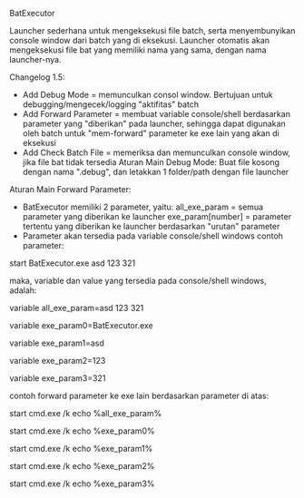 BatExecutor

Launcher sederhana untuk mengeksekusi file batch, serta menyembunyikan console window dari batch yang di eksekusi.
Launcher otomatis akan mengeksekusi file bat yang memiliki nama yang sama, dengan nama launcher-nya.

Changelog 1.5:
* Add Debug Mode = memunculkan consol window. Bertujuan untuk debugging/mengecek/logging "aktifitas" batch
* Add Forward Parameter = membuat variable console/shell berdasarkan parameter yang "diberikan" pada launcher, sehingga dapat digunakan oleh batch untuk "mem-forward" parameter ke exe lain yang akan di eksekusi
* Add Check Batch File = memeriksa dan memunculkan console window, jika file bat tidak tersedia
Aturan Main Debug Mode:
Buat file kosong dengan nama ".debug", dan letakkan 1 folder/path dengan file launcher

Aturan Main Forward Parameter:
* BatExecutor memiliki 2 parameter, yaitu:
all_exe_param = semua parameter yang diberikan ke launcher
exe_param[number] = parameter tertentu yang diberikan ke launcher berdasarkan "urutan" parameter
* Parameter akan tersedia pada variable console/shell windows
contoh parameter:

start BatExecutor.exe asd 123 321

maka, variable dan value yang tersedia pada console/shell windows, adalah:

variable all_exe_param=asd 123 321

variable exe_param0=BatExecutor.exe

variable exe_param1=asd

variable exe_param2=123

variable exe_param3=321

contoh forward parameter ke exe lain berdasarkan parameter di atas:

start cmd.exe /k echo %all_exe_param%

start cmd.exe /k echo %exe_param0%

start cmd.exe /k echo %exe_param1%

start cmd.exe /k echo %exe_param2%

start cmd.exe /k echo %exe_param3%